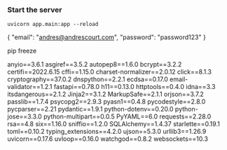 ### Start the server
```
uvicorn app.main:app --reload
```


{
    "email": "andres@andrescourt.com",
    "password": "password123"
}

pip freeze 

anyio==3.6.1
asgiref==3.5.2
autopep8==1.6.0
bcrypt==3.2.2
certifi==2022.6.15
cffi==1.15.0
charset-normalizer==2.0.12
click==8.1.3
cryptography==37.0.2
dnspython==2.2.1
ecdsa==0.17.0
email-validator==1.2.1
fastapi==0.78.0
h11==0.13.0
httptools==0.4.0
idna==3.3
itsdangerous==2.1.2
Jinja2==3.1.2
MarkupSafe==2.1.1
orjson==3.7.2
passlib==1.7.4
psycopg2==2.9.3
pyasn1==0.4.8
pycodestyle==2.8.0
pycparser==2.21
pydantic==1.9.1
python-dotenv==0.20.0
python-jose==3.3.0
python-multipart==0.0.5
PyYAML==6.0
requests==2.28.0
rsa==4.8
six==1.16.0
sniffio==1.2.0
SQLAlchemy==1.4.37
starlette==0.19.1
toml==0.10.2
typing_extensions==4.2.0
ujson==5.3.0
urllib3==1.26.9
uvicorn==0.17.6
uvloop==0.16.0
watchgod==0.8.2
websockets==10.3